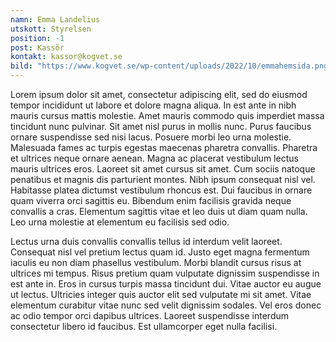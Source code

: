 ```yaml
---
namn: Emma Landelius
utskott: Styrelsen
position: -1
post: Kassör
kontakt: kassor@kogvet.se
bild: "https://www.kogvet.se/wp-content/uploads/2022/10/emmahemsida.png\r"
---
```

Lorem ipsum dolor sit amet, consectetur adipiscing elit, sed do eiusmod tempor incididunt ut labore et dolore magna aliqua. In est ante in nibh mauris cursus mattis molestie. Amet mauris commodo quis imperdiet massa tincidunt nunc pulvinar. Sit amet nisl purus in mollis nunc. Purus faucibus ornare suspendisse sed nisi lacus. Posuere morbi leo urna molestie. Malesuada fames ac turpis egestas maecenas pharetra convallis. Pharetra et ultrices neque ornare aenean. Magna ac placerat vestibulum lectus mauris ultrices eros. Laoreet sit amet cursus sit amet. Cum sociis natoque penatibus et magnis dis parturient montes. Nibh ipsum consequat nisl vel. Habitasse platea dictumst vestibulum rhoncus est. Dui faucibus in ornare quam viverra orci sagittis eu. Bibendum enim facilisis gravida neque convallis a cras. Elementum sagittis vitae et leo duis ut diam quam nulla. Leo urna molestie at elementum eu facilisis sed odio.

Lectus urna duis convallis convallis tellus id interdum velit laoreet. Consequat nisl vel pretium lectus quam id. Justo eget magna fermentum iaculis eu non diam phasellus vestibulum. Morbi blandit cursus risus at ultrices mi tempus. Risus pretium quam vulputate dignissim suspendisse in est ante in. Eros in cursus turpis massa tincidunt dui. Vitae auctor eu augue ut lectus. Ultricies integer quis auctor elit sed vulputate mi sit amet. Vitae elementum curabitur vitae nunc sed velit dignissim sodales. Vel eros donec ac odio tempor orci dapibus ultrices. Laoreet suspendisse interdum consectetur libero id faucibus. Est ullamcorper eget nulla facilisi.